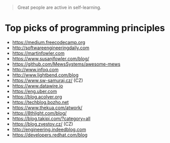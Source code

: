> Great people are active in self-learning.

# Top picks of programming principles
- https://medium.freecodecamp.org
- http://softwareengineeringdaily.com
- https://martinfowler.com
- https://www.susanjfowler.com/blog/
- https://github.com/MewsSystems/awesome-mews
- http://www.infoq.com
- http://www.lightbend.com/blog
- https://www.sw-samuraj.cz/ (CZ)
- https://www.datawire.io
- https://eng.uber.com
- https://blog.acolyer.org
- https://techblog.bozho.net
- https://www.thekua.com/atwork/
- https://8thlight.com/blog/
- https://blog.takipi.com/?category=all
- https://blog.zvestov.cz/ (CZ)
- http://engineering.indeedblog.com
- https://developers.redhat.com/blog
